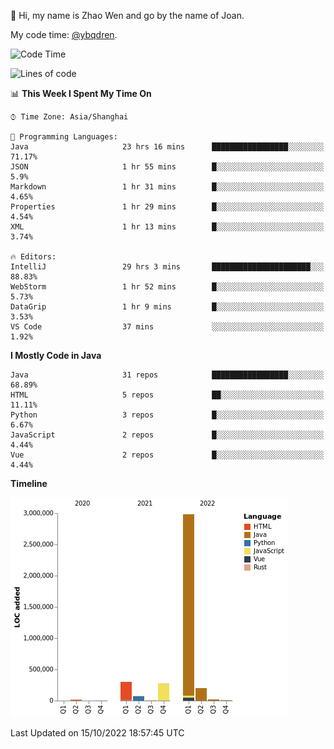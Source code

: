 :wave: Hi, my name is Zhao Wen and go by the name of Joan.

My code time: [@ybqdren](https://wakatime.com/@ybqdren).


<!--START_SECTION:waka-->
![Code Time](http://img.shields.io/badge/Code%20Time-1%2C290%20hrs%2048%20mins-blue)

![Lines of code](https://img.shields.io/badge/From%20Hello%20World%20I%27ve%20Written-4%20Million%20lines%20of%20code-blue)

📊 **This Week I Spent My Time On** 

```text
⌚︎ Time Zone: Asia/Shanghai

💬 Programming Languages: 
Java                     23 hrs 16 mins      █████████████████░░░░░░░░   71.17% 
JSON                     1 hr 55 mins        █░░░░░░░░░░░░░░░░░░░░░░░░   5.9% 
Markdown                 1 hr 31 mins        █░░░░░░░░░░░░░░░░░░░░░░░░   4.65% 
Properties               1 hr 29 mins        █░░░░░░░░░░░░░░░░░░░░░░░░   4.54% 
XML                      1 hr 13 mins        █░░░░░░░░░░░░░░░░░░░░░░░░   3.74%

🔥 Editors: 
IntelliJ                 29 hrs 3 mins       ██████████████████████░░░   88.83% 
WebStorm                 1 hr 52 mins        █░░░░░░░░░░░░░░░░░░░░░░░░   5.73% 
DataGrip                 1 hr 9 mins         █░░░░░░░░░░░░░░░░░░░░░░░░   3.53% 
VS Code                  37 mins             ░░░░░░░░░░░░░░░░░░░░░░░░░   1.92%

```

**I Mostly Code in Java** 

```text
Java                     31 repos            █████████████████░░░░░░░░   68.89% 
HTML                     5 repos             ██░░░░░░░░░░░░░░░░░░░░░░░   11.11% 
Python                   3 repos             █░░░░░░░░░░░░░░░░░░░░░░░░   6.67% 
JavaScript               2 repos             █░░░░░░░░░░░░░░░░░░░░░░░░   4.44% 
Vue                      2 repos             █░░░░░░░░░░░░░░░░░░░░░░░░   4.44%

```


**Timeline**

![Chart not found](https://raw.githubusercontent.com/ybqdren/ybqdren/main/charts/bar_graph.png) 


 Last Updated on 15/10/2022 18:57:45 UTC
<!--END_SECTION:waka-->

